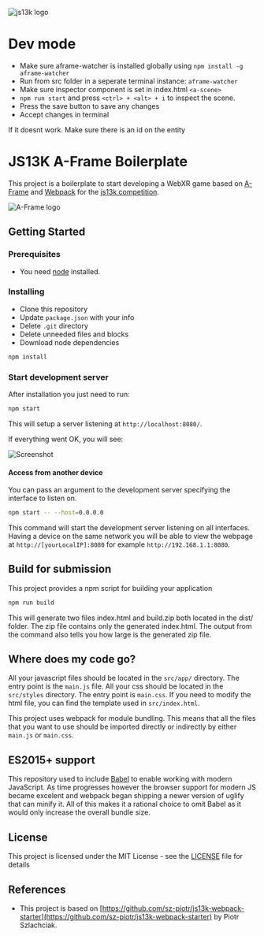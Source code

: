 ![js13k logo](./js13k-logo.png) 

# Dev mode
* Make sure aframe-watcher is installed globally using `npm install -g aframe-watcher`
* Run from src folder in a seperate terminal instance: `aframe-watcher`
* Make sure inspector component is set in index.html `<a-scene>`
* `npm run start` and press `<ctrl> + <alt> + i` to inspect the scene.
* Press the save button to save any changes
* Accept changes in terminal

If it doesnt work. Make sure there is an id on the entity


# JS13K A-Frame Boilerplate

This project is a boilerplate to start developing a WebXR game based on [A-Frame](https://aframe.io/) and [Webpack](https://webpack.js.org/) for the [js13k competition](https://2019.js13kgames.com/).


![A-Frame logo](./a-frame.png)

## Getting Started

### Prerequisites

- You need [node](https://nodejs.org/en/download/current/) installed.

### Installing

- Clone this repository
- Update `package.json` with your info
- Delete `.git` directory
- Delete unneeded files and blocks
- Download node dependencies

```bash
npm install
```

### Start development server

After installation you just need to run:

```bash
npm start
```

This will setup a server listening at `http://localhost:8080/`.

If everything went OK, you will see:

![Screenshot](./screenshot.png)

#### Access from another device

You can pass an argument to the development server specifying the interface to listen on.

```bash
npm start -- --host=0.0.0.0
```

This command will start the development server listening on all interfaces. Having a device on the same network you will be able to view the webpage at `http://[yourLocalIP]:8080` for example `http://192.168.1.1:8080`.

## Build for submission

This project provides a npm script for building your application

```bash
npm run build
```

This will generate two files index.html and build.zip both located in the dist/ folder. The zip file contains only the generated index.html. The output from the command also tells you how large is the generated zip file.

## Where does my code go?

All your javascript files should be located in the `src/app/` directory. The entry point is the `main.js` file. All your css should be located in the `src/styles` directory. The entry point is `main.css`. If you need to modify the html file, you can find the template used in `src/index.html`.

This project uses webpack for module bundling. This means that all the files that you want to use should be imported directly or indirectly by either `main.js` or `main.css`.

## ES2015+ support

This repository used to include [Babel](https://babeljs.io/) to enable working with modern JavaScript. As time progresses however the browser support for modern JS became excelent and webpack began shipping a newer version of uglify that can minify it. All of this makes it a rational choice to omit Babel as it would only increase the overall bundle size.

## License

This project is licensed under the MIT License - see the [LICENSE](LICENSE) file for details

## References

* This project is based on [https://github.com/sz-piotr/js13k-webpack-starter](https://github.com/sz-piotr/js13k-webpack-starter) by Piotr Szlachciak.
